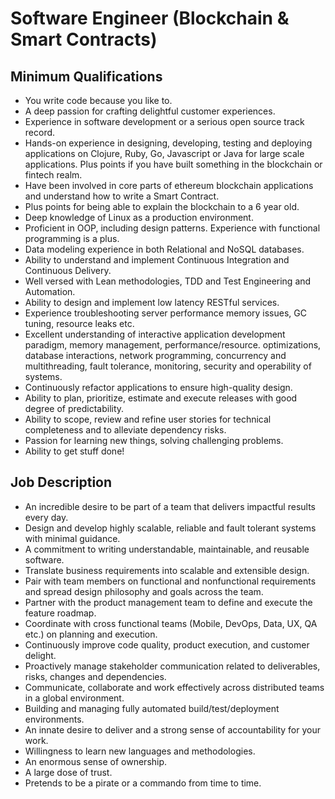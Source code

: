 # Software Engineer (Blockchain & Smart Contracts)

## Minimum Qualifications
* You write code because you like to.
* A deep passion for crafting delightful customer experiences.
* Experience in software development or a serious open source track record.
* Hands-on experience in designing, developing, testing and deploying applications on Clojure, Ruby, Go, Javascript or Java for large scale applications. Plus points if you have built something in the blockchain or fintech realm.
* Have been involved in core parts of ethereum blockchain applications and understand how to write a Smart Contract.
* Plus points for being able to explain the blockchain to a 6 year old.
* Deep knowledge of Linux as a production environment.
* Proficient in OOP, including design patterns. Experience with functional programming is a plus.
* Data modeling experience in both Relational and NoSQL databases.
* Ability to understand and implement Continuous Integration and Continuous Delivery.
* Well versed with Lean methodologies, TDD and Test Engineering and Automation.
* Ability to design and implement low latency RESTful services.
* Experience troubleshooting server performance memory issues, GC tuning, resource leaks etc.
* Excellent understanding of interactive application development paradigm, memory management, performance/resource. optimizations, database interactions, network programming, concurrency and multithreading, fault tolerance, monitoring, security and operability of systems.
* Continuously refactor applications to ensure high-quality design.
* Ability to plan, prioritize, estimate and execute releases with good degree of predictability.
* Ability to scope, review and refine user stories for technical completeness and to alleviate dependency risks.
* Passion for learning new things, solving challenging problems.
* Ability to get stuff done!

## Job Description
* An incredible desire to be part of a team that delivers impactful results every day.
* Design and develop highly scalable, reliable and fault tolerant systems with minimal guidance.
* A commitment to writing understandable, maintainable, and reusable software.
* Translate business requirements into scalable and extensible design.
* Pair with team members on functional and nonfunctional requirements and spread design philosophy and goals across the team.
* Partner with the product management team to define and execute the feature roadmap.
* Coordinate with cross functional teams (Mobile, DevOps, Data, UX, QA etc.) on planning and execution.
* Continuously improve code quality, product execution, and customer delight.
* Proactively manage stakeholder communication related to deliverables, risks, changes and dependencies.
* Communicate, collaborate and work effectively across distributed teams in a global environment.
* Building and managing fully automated build/test/deployment environments.
* An innate desire to deliver and a strong sense of accountability for your work.
* Willingness to learn new languages and methodologies.
* An enormous sense of ownership.
* A large dose of trust.
* Pretends to be a pirate or a commando from time to time.

